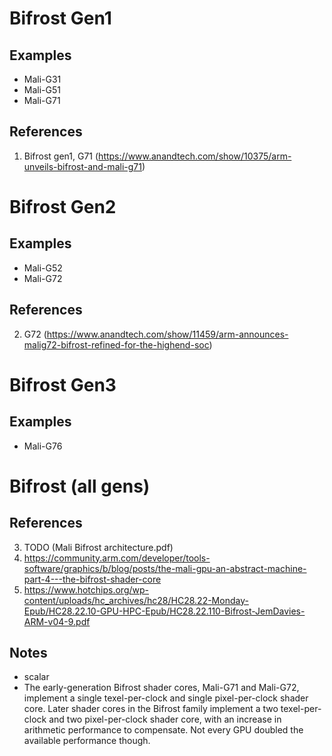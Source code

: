 
# Bifrost Gen1

## Examples

* Mali-G31
* Mali-G51
* Mali-G71

## References

1. Bifrost gen1, G71 (https://www.anandtech.com/show/10375/arm-unveils-bifrost-and-mali-g71)


# Bifrost Gen2

## Examples

* Mali-G52
* Mali-G72

## References

2. G72 (https://www.anandtech.com/show/11459/arm-announces-malig72-bifrost-refined-for-the-highend-soc)


# Bifrost Gen3

## Examples

* Mali-G76


# Bifrost (all gens)

## References

3. TODO (Mali Bifrost architecture.pdf)
4. https://community.arm.com/developer/tools-software/graphics/b/blog/posts/the-mali-gpu-an-abstract-machine-part-4---the-bifrost-shader-core
5. https://www.hotchips.org/wp-content/uploads/hc_archives/hc28/HC28.22-Monday-Epub/HC28.22.10-GPU-HPC-Epub/HC28.22.110-Bifrost-JemDavies-ARM-v04-9.pdf

## Notes

* scalar
* The early-generation Bifrost shader cores, Mali-G71 and Mali-G72, implement a single texel-per-clock and single pixel-per-clock shader core. Later shader cores in the Bifrost family implement a two texel-per-clock and two pixel-per-clock shader core, with an increase in arithmetic performance to compensate. Not every GPU doubled the available performance though.
